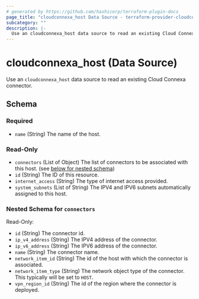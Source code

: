 ```yaml
---
# generated by https://github.com/hashicorp/terraform-plugin-docs
page_title: "cloudconnexa_host Data Source - terraform-provider-cloudconnexa"
subcategory: ""
description: |-
  Use an cloudconnexa_host data source to read an existing Cloud Connexa connector.
---
```


# cloudconnexa_host (Data Source)

Use an `cloudconnexa_host` data source to read an existing Cloud Connexa connector.



<!-- schema generated by tfplugindocs -->
## Schema

### Required

- `name` (String) The name of the host.

### Read-Only

- `connectors` (List of Object) The list of connectors to be associated with this host. (see [below for nested schema](#nestedatt--connectors))
- `id` (String) The ID of this resource.
- `internet_access` (String) The type of internet access provided.
- `system_subnets` (List of String) The IPV4 and IPV6 subnets automatically assigned to this host.

<a id="nestedatt--connectors"></a>
### Nested Schema for `connectors`

Read-Only:

- `id` (String) The connector id.
- `ip_v4_address` (String) The IPV4 address of the connector.
- `ip_v6_address` (String) The IPV6 address of the connector.
- `name` (String) The connector name.
- `network_item_id` (String) The id of the host with which the connector is associated.
- `network_item_type` (String) The network object type of the connector. This typically will be set to `HOST`.
- `vpn_region_id` (String) The id of the region where the connector is deployed.


